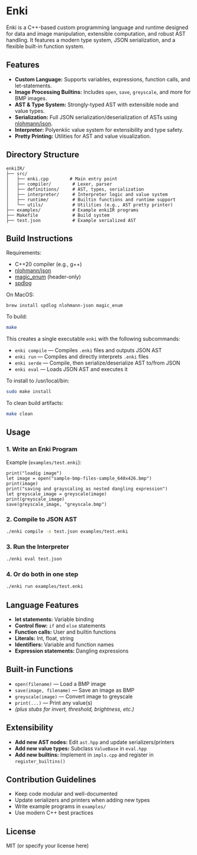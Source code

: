# Enki

Enki is a C++-based custom programming language and runtime designed for data and image manipulation, extensible computation, and robust AST handling. It features a modern type system, JSON serialization, and a flexible built-in function system.

## Features
- **Custom Language:** Supports variables, expressions, function calls, and let-statements.
- **Image Processing Builtins:** Includes `open`, `save`, `greyscale`, and more for BMP images.
- **AST & Type System:** Strongly-typed AST with extensible node and value types.
- **Serialization:** Full JSON serialization/deserialization of ASTs using [nlohmann/json](https://github.com/nlohmann/json).
- **Interpreter:** Polyenkiic value system for extensibility and type safety.
- **Pretty Printing:** Utilities for AST and value visualization.

## Directory Structure
```
enkiIR/
├── src/
│   ├── enki.cpp        # Main entry point
│   ├── compiler/        # Lexer, parser
│   ├── definitions/     # AST, types, serialization
│   ├── interpreter/     # Interpreter logic and value system
│   ├── runtime/         # Builtin functions and runtime support
│   └── utils/           # Utilities (e.g., AST pretty printer)
├── examples/            # Example enkiIR programs
├── Makefile             # Build system
├── test.json            # Example serialized AST
```

## Build Instructions
Requirements:
- C++20 compiler (e.g., g++)
- [nlohmann/json](https://github.com/nlohmann/json)
- [magic_enum](https://github.com/Neargye/magic_enum) (header-only)
- [spdlog](https://github.com/gabime/spdlog)

On MacOS:
```
brew install spdlog nlohmann-json magic_enum
```

To build:
```sh
make
```

This creates a single executable `enki` with the following subcommands:
- `enki compile` — Compiles `.enki` files and outputs JSON AST
- `enki run`     — Compiles and directly interprets `.enki` files
- `enki serde`   — Compile, then serialize/deserialize AST to/from JSON
- `enki eval`    — Loads JSON AST and executes it

To install to /usr/local/bin:
```sh
sudo make install
```

To clean build artifacts:
```sh
make clean
```

## Usage
### 1. Write an Enki Program
Example (`examples/test.enki`):
```enki
print("loadig image")
let image = open("sample-bmp-files-sample_640x426.bmp")
print(image)
print("saving and grayscaling as nested dangling expression")
let greyscale_image = greyscale(image)
print(greyscale_image)
save(greyscale_image, "greyscale.bmp")
```

### 2. Compile to JSON AST
```sh
./enki compile -o test.json examples/test.enki
```

### 3. Run the Interpreter
```sh
./enki eval test.json
```

### 4. Or do both in one step
```sh
./enki run examples/test.enki
```

## Language Features
- **let statements:** Variable binding
- **Control flow:** `if` and `else` statements
- **Function calls:** User and builtin functions
- **Literals:** Int, float, string
- **Identifiers:** Variable and function names
- **Expression statements:** Dangling expressions

## Built-in Functions
- `open(filename)` — Load a BMP image
- `save(image, filename)` — Save an image as BMP
- `greyscale(image)` — Convert image to greyscale
- `print(...)` — Print any value(s)
- *(plus stubs for invert, threshold, brightness, etc.)*

## Extensibility
- **Add new AST nodes:** Edit `ast.hpp` and update serializers/printers
- **Add new value types:** Subclass `ValueBase` in `eval.hpp`
- **Add new builtins:** Implement in `impls.cpp` and register in `register_builtins()`

## Contribution Guidelines
- Keep code modular and well-documented
- Update serializers and printers when adding new types
- Write example programs in `examples/`
- Use modern C++ best practices

## License
MIT (or specify your license here) 
